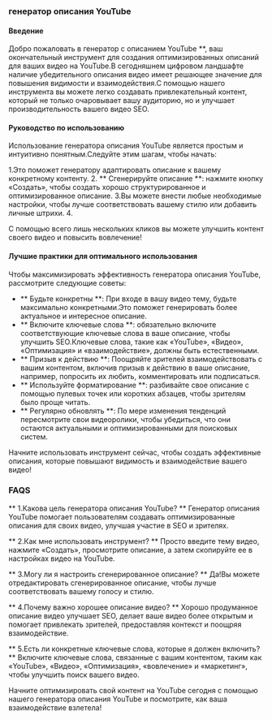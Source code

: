 ### генератор описания YouTube

#### Введение
Добро пожаловать в генератор с описанием YouTube **, ваш окончательный инструмент для создания оптимизированных описаний для ваших видео на YouTube.В сегодняшнем цифровом ландшафте наличие убедительного описания видео имеет решающее значение для повышения видимости и взаимодействия.С помощью нашего инструмента вы можете легко создавать привлекательный контент, который не только очаровывает вашу аудиторию, но и улучшает производительность вашего видео SEO.

#### Руководство по использованию
Использование генератора описания YouTube является простым и интуитивно понятным.Следуйте этим шагам, чтобы начать:

1.Это поможет генератору адаптировать описание к вашему конкретному контенту.
2. ** Сгенерируйте описание **: нажмите кнопку «Создать», чтобы создать хорошо структурированное и оптимизированное описание.
3.Вы можете внести любые необходимые настройки, чтобы лучше соответствовать вашему стилю или добавить личные штрихи.
4.

С помощью всего лишь нескольких кликов вы можете улучшить контент своего видео и повысить вовлечение!

#### Лучшие практики для оптимального использования
Чтобы максимизировать эффективность генератора описания YouTube, рассмотрите следующие советы:

- ** Будьте конкретны **: При входе в вашу видео тему, будьте максимально конкретными.Это поможет генерировать более актуальное и интересное описание.
- ** Включите ключевые слова **: обязательно включите соответствующие ключевые слова в ваше описание, чтобы улучшить SEO.Ключевые слова, такие как «YouTube», «Видео», «Оптимизация» и «взаимодействие», должны быть естественными.
- ** Призыв к действию **: Поощряйте зрителей взаимодействовать с вашим контентом, включив призыв к действию в ваше описание, например, попросить их любить, комментировать или подписаться.
- ** Используйте форматирование **: разбивайте свое описание с помощью пулевых точек или коротких абзацев, чтобы зрителям было проще читать.
- ** Регулярно обновлять **: По мере изменения тенденций пересмотрите свои видеоролики, чтобы убедиться, что они остаются актуальными и оптимизированными для поисковых систем.

Начните использовать инструмент сейчас, чтобы создать эффективные описания, которые повышают видимость и взаимодействие вашего видео!

### FAQS

** 1.Какова цель генератора описания YouTube? **
Генератор описания YouTube помогает пользователям создавать оптимизированные описания для своих видео, улучшая участие в SEO и зрителях.

** 2.Как мне использовать инструмент? **
Просто введите тему видео, нажмите «Создать», просмотрите описание, а затем скопируйте ее в настройках видео на YouTube.

** 3.Могу ли я настроить сгенерированное описание? **
Да!Вы можете отредактировать сгенерированное описание, чтобы лучше соответствовать вашему голосу и стилю.

** 4.Почему важно хорошее описание видео? **
Хорошо продуманное описание видео улучшает SEO, делает ваше видео более открытым и помогает привлекать зрителей, предоставляя контекст и поощряя взаимодействие.

** 5.Есть ли конкретные ключевые слова, которые я должен включить? **
Включите ключевые слова, связанные с вашим контентом, таким как «YouTube», «Видео», «Оптимизация», «вовлечение» и «маркетинг», чтобы улучшить поиск вашего видео.

Начните оптимизировать свой контент на YouTube сегодня с помощью нашего генератора описания YouTube и посмотрите, как ваша взаимодействие взлетела!